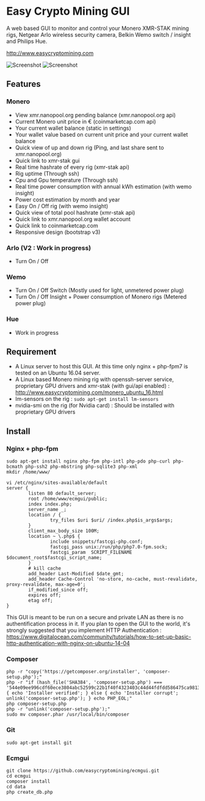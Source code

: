 # Easy Crypto Mining GUI
A web based GUI to monitor and control your Monero XMR-STAK mining rigs, Netgear Arlo wireless security camera, Belkin Wemo switch / insight and Philips Hue. 

http://www.easycryptomining.com

![Screenshot](http://www.easycryptomining.com/images/ecmgui-dashboard.png)
![Screenshot](http://www.easycryptomining.com/images/ecmgui-settings.png)

## Features
### Monero
* View xmr.nanopool.org pending balance (xmr.nanopool.org api)
* Current Monero unit price in € (coinmarketcap.com api)
* Your current wallet balance (static in settings)
* Your wallet value based on current unit price and your current wallet balance
* Quick view of up and down rig (Ping, and last share sent to xmr.nanopool.org)
* Quick link to xmr-stak gui
* Real time hashrate of every rig (xmr-stak api)
* Rig uptime (Through ssh)
* Cpu and Gpu temperature (Through ssh)
* Real time power consumption with annual kWh estimation (with wemo insight)
* Power cost estimation by month and year
* Easy On / Off rig (with wemo insight)
* Quick view of total pool hashrate (xmr-stak api)
* Quick link to xmr.nanopool.org wallet account
* Quick link to coinmarketcap.com
* Responsive design (bootstrap v3)

### Arlo (V2 : Work in progress)
* Turn On / Off

### Wemo
* Turn On / Off Switch (Mostly used for light, unmetered power plug)
* Turn On / Off Insight + Power consumption of Monero rigs (Metered power plug)

### Hue
* Work in progress

## Requirement
* A Linux server to host this GUI. At this time only nginx + php-fpm7 is tested on an Ubuntu 16.04 server.
* A Linux based Monero mining rig with openssh-server service, proprietary GPU drivers and xmr-stak (with gui/api enabled) : http://www.easycryptomining.com/monero_ubuntu_16.html
* lm-sensors on the rig : ```sudo apt-get install lm-sensors```
* nvidia-smi on the rig (for Nvidia card) : Should be installed with proprietary GPU drivers

## Install
### Nginx + php-fpm
```
sudo apt-get install nginx php-fpm php-intl php-pdo php-curl php-bcmath php-ssh2 php-mbstring php-sqlite3 php-xml
mkdir /home/www/

vi /etc/nginx/sites-available/default
server {
        listen 80 default_server;
        root /home/www/ecmgui/public;
        index index.php;
        server_name _;
        location / {
                try_files $uri $uri/ /index.php$is_args$args;
        }
        client_max_body_size 100M;
        location ~ \.php$ {
                include snippets/fastcgi-php.conf;
                fastcgi_pass unix:/run/php/php7.0-fpm.sock;
                fastcgi_param  SCRIPT_FILENAME $document_root$fastcgi_script_name;
        }
        # kill cache
        add_header Last-Modified $date_gmt;
        add_header Cache-Control 'no-store, no-cache, must-revalidate, proxy-revalidate, max-age=0';
        if_modified_since off;
        expires off;
        etag off;
}
```
This GUI is meant to be run on a secure and private LAN as there is no authentification process in it. If you plan to open the GUI to the world, it's strongly suggested that you implement HTTP Authentication :
https://www.digitalocean.com/community/tutorials/how-to-set-up-basic-http-authentication-with-nginx-on-ubuntu-14-04

### Composer
```
php -r "copy('https://getcomposer.org/installer', 'composer-setup.php');"
php -r "if (hash_file('SHA384', 'composer-setup.php') === '544e09ee996cdf60ece3804abc52599c22b1f40f4323403c44d44fdfdd586475ca9813a858088ffbc1f233e9b180f061') { echo 'Installer verified'; } else { echo 'Installer corrupt'; unlink('composer-setup.php'); } echo PHP_EOL;"
php composer-setup.php
php -r "unlink('composer-setup.php');"
sudo mv composer.phar /usr/local/bin/composer
```

### Git
```
sudo apt-get install git
```

### Ecmgui
```
git clone https://github.com/easycryptomining/ecmgui.git
cd ecmgui
composer install
cd data
php create_db.php
```